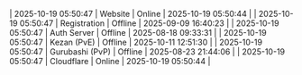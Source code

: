 | 2025-10-19 05:50:47 | Website | Online | 2025-10-19 05:50:44 |
| 2025-10-19 05:50:47 | Registration | Offline | 2025-09-09 16:40:23 |
| 2025-10-19 05:50:47 | Auth Server | Offline | 2025-08-18 09:33:31 |
| 2025-10-19 05:50:47 | Kezan (PvE) | Offline | 2025-10-11 12:51:30 |
| 2025-10-19 05:50:47 | Gurubashi (PvP) | Offline | 2025-08-23 21:44:06 |
| 2025-10-19 05:50:47 | Cloudflare | Online | 2025-10-19 05:50:44 |
